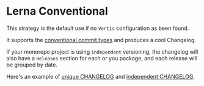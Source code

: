 # Lerna Conventional

This strategy is the default use if no `Vertis` configuration as been found.

It supports the [conventional commit types](https://github.com/conventional-changelog/commitlint/tree/master/%40commitlint/config-conventional#type-enum) and produces a cool Changelog.

If your monorepo project is using `independent` versioning, the changelog will also have a `Releases` section for each or you package, and each release will be grouped by date.

Here's an example of [unique CHANGELOG](https://github.com/cadgerfeast/vertis/blob/master/CHANGELOG.md) and [independent CHANGELOG](https://github.com/cadgerfeast/madoc/blob/master/CHANGELOG.md).
